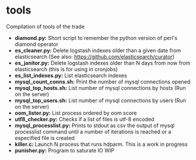 tools
=====

Compilation of tools of the trade

* **diamond.py:** Short script to remember the python version of perl's diamond operator
* **es_cleaner.py:** Delete logstash indexes older than a given date from elasticsearch (See also: https://github.com/elasticsearch/curator)
* **es_janitor.py:** Delete logstash indexes older than N days from now from elasticsearch (this is for using in  cronjobs)
* **es_list_indexes.py:** List elasticsearch indexes
* **mysql_count_conns.sh:** Print the number of mysql connections opened
* **mysql_top_hosts.sh:** List number of mysql connections by hosts (Run on the server)
* **mysql_top_users.sh:** List number of mysql connections by users (Run on the server)
* **oom_lister.py:** List process ordered by oom score
* **utf8_checker.py:** Checks if a list of files is utf-8 encoded
* **mysql_processlist.py:** Prints to stdout as csv the output of mysql processlist command until a number of iterations is reached or a especified file is created
* **killer.c:** Launch N process that runs hdparm. This is a work in progress
* **punisher.py:** Program to saturate IO WIP
